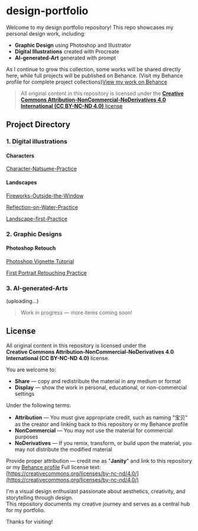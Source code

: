 # design-portfolio

Welcome to my design portfolio repository!
This repo showcases my personal design work, including:

- **Graphic Design** using Photoshop and Illustrator  
- **Digital Illustrations** created with Procreate
- **AI-generated-Art** generated with prompt

As I continue to grow this collection, some works will be shared directly here, while full projects will be published on Behance.
(Visit my Behance profile for complete project collections)[View my work on Behance](https://www.behance.net/janity)

> All original content in this repository is licensed under the [**Creative Commons Attribution-NonCommercial-NoDerivatives 4.0 International (CC BY-NC-ND 4.0)** license](https://creativecommons.org/licenses/by-nc-nd/4.0/)

## Project Directory

### 1. Digital illustrations

#### Characters

[Character-Natsume-Practice](digital-illustration/character-Natsume-practice.md)

#### Landscapes

[Fireworks-Outside-the-Window](digital-illustration/Fireworks-Outside-the-Window.md)

[Reflection-on-Water-Practice](digital-illustration/Reflections-on-Water-Practice.md)

[Landscape-first-Practice](digital-illustration/landscape-first-practice.md)

### 2. Graphic Designs

#### Photoshop Retouch

[Photoshop Vignette Tutorial](photoshop-works/Photoshop-Vignette-Tutorial.md)

[First Portrait Retouching Practice](photoshop-works/Portrait-Retouching-Practice.md)

### 3. AI-generated-Arts

(uploading...)

> Work in progress — more items coming soon!

## License

All original content in this repository is licensed under the  
**Creative Commons Attribution-NonCommercial-NoDerivatives 4.0 International (CC BY-NC-ND 4.0)** license.

You are welcome to:

- **Share** — copy and redistribute the material in any medium or format  
- **Display** — show the work in personal, educational, or non-commercial settings  

Under the following terms:

- **Attribution** — You must give appropriate credit, such as naming "宝贝" as the creator and linking back to this repository or my Behance profile  
- **NonCommercial** — You may not use the material for commercial purposes  
- **NoDerivatives** — If you remix, transform, or build upon the material, you may not distribute the modified material  

Provide proper attribution — credit me as "**Janity**" and link to this repository or my [Behance profile](https://www.behance.net/janity)
Full license text: [https://creativecommons.org/licenses/by-nc-nd/4.0/](https://creativecommons.org/licenses/by-nc-nd/4.0/)

I'm a visual design enthusiast passionate about aesthetics, creativity, and storytelling through design.  
This repository documents my creative journey and serves as a central hub for my portfolio.

Thanks for visiting!
